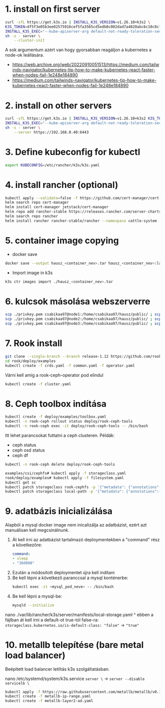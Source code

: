 # 1. install on first server

```bash
curl -sfL https://get.k3s.io | INSTALL_K3S_VERSION=v1.26.10+k3s2 \
K3S_TOKEN=df5f3e05b3ee02575916cef5fa3565cd5edb0c002dad7a4820abc6c10c8cfd10 \
INSTALL_K3S_EXEC="--kube-apiserver-arg default-not-ready-toleration-seconds=15 --kube-apiserver-arg default-unreachable-toleration-seconds=15 --kube-controller-arg node-monitor-period=10s --kube-controller-arg node-monitor-grace-period=10s --kubelet-arg node-status-update-frequency=3s" \
sh -s - server \
    --cluster-init
```
A sok argumentum azért van hogy gyorsabban reagáljon a kubernetes a node-ok leállására.
- https://web.archive.org/web/20220910051513/https://medium.com/tailwinds-navigator/kubernetes-tip-how-to-make-kubernetes-react-faster-when-nodes-fail-1e248e184890
- https://medium.com/tailwinds-navigator/kubernetes-tip-how-to-make-kubernetes-react-faster-when-nodes-fail-1e248e184890

# 2. install on other servers

```bash
curl -sfL https://get.k3s.io | INSTALL_K3S_VERSION=v1.26.10+k3s2 K3S_TOKEN=df5f3e05b3ee02575916cef5fa3565cd5edb0c002dad7a4820abc6c10c8cfd10 \
INSTALL_K3S_EXEC="--kube-apiserver-arg default-not-ready-toleration-seconds=15 --kube-apiserver-arg default-unreachable-toleration-seconds=15 --kube-controller-arg node-monitor-period=10s --kube-controller-arg node-monitor-grace-period=10s --kubelet-arg node-status-update-frequency=3s" \
sh -s - server \
    --server https://192.168.0.40:6443
```

# 3. Define kubeconfig for kubectl

```bash
export KUBECONFIG=/etc/rancher/k3s/k3s.yaml
```

# 4. install rancher (optional)

```bash
kubectl apply --validate=false -f https://github.com/cert-manager/cert-manager/releases/download/v1.13.2/cert-manager.crds.yaml
helm search repo cert-manager
helm install cert-manager jetstack/cert-manager
helm repo add rancher-stable https://releases.rancher.com/server-charts/stable
helm search repo rancher
helm install rancher rancher-stable/rancher --namespace cattle-system --set hostname=hausz.local
```
# 5. container image copying
- docker save
```bash
docker save --output hausz_<container_nev>.tar hausz_<container_nev>:latest
```
- Import image in k3s
```bash
k3s ctr images import ./hausz_<container_nev>.tar
```

# 6. kulcsok másolása webszerverre

```bash
scp ./privkey.pem csabikaa97@node1:/home/csabikaa97/hausz/public/ ; scp ./fullchain.pem csabikaa97@node1:/home/csabikaa97/hausz/public/
scp ./privkey.pem csabikaa97@node2:/home/csabikaa97/hausz/public/ ; scp ./fullchain.pem csabikaa97@node2:/home/csabikaa97/hausz/public/
scp ./privkey.pem csabikaa97@node3:/home/csabikaa97/hausz/public/ ; scp ./fullchain.pem csabikaa97@node3:/home/csabikaa97/hausz/public/
```

# 7. Rook install

```bash
git clone --single-branch --branch release-1.12 https://github.com/rook/rook.git
cd rook/deploy/examples
kubectl create -f crds.yaml -f common.yaml -f operator.yaml
```

Várni kell amíg a rook-ceph-operator pod elindul

```bash
kubectl create -f cluster.yaml
```

# 8. Ceph toolbox indítása

```bash
kubectl create -f deploy/examples/toolbox.yaml
kubectl -n rook-ceph rollout status deploy/rook-ceph-tools
kubectl -n rook-ceph exec -it deploy/rook-ceph-tools -- /bin/bash
```

Itt lehet parancsokat futtatni a ceph clusteren.
Példák:
- ceph status
- ceph osd status
- ceph df

```bash
kubectl -n rook-ceph delete deploy/rook-ceph-tools
```

```bash
examples/csi/cephfs# kubectl apply -f storageclass.yaml
rook/deploy/examples# kubectl apply -f filesystem.yaml
kubectl get sc
kubectl patch storageclass rook-cephfs -p '{"metadata": {"annotations":{"storageclass.kubernetes.io/is-default-class":"true"}}}'
kubectl patch storageclass local-path -p '{"metadata": {"annotations":{"storageclass.kubernetes.io/is-default-class":"false"}}}'
```

# 9. adatbázis inicializálása

Alapból a mysql docker image nem inicalizálja az adatbázist, ezért azt manuálisan kell megcsinálnunk.
1.  Át kell írni az adatbázist tartalmazó deploymentekben a "command" rész a következőre:
    ```yaml
    command:
    - sleep
    - "360000"
    ```
2. Ezután a módosított deploymentet újra kell indítani
3. Be kell lépni a következő paranccsal a mysql konténerbe:
    ```bash
    kubectl exec -it <mysql_pod_neve> -- /bin/bash
    ```
4. Be kell lépni a mysql-be:
    ```bash
    mysqld --initialize
    ```

nano ./var/lib/rancher/k3s/server/manifests/local-storage.yaml
^ ebben a fájlban át kell írni a default-ot true-tól false-ra:
    ```storageclass.kubernetes.io/is-default-class: "false"``` -> ```"true"```

# 10. metallb telepítése (bare metal load balancer)

Beépített load balancer letiltás k3s szolgáltatásban:

nano /etc/systemd/system/k3s.service
```server \``` -> ```server --disable servicelb \```

```bash
kubectl apply -f https://raw.githubusercontent.com/metallb/metallb/v0.13.12/config/manifests/metallb-native.yaml
kubectl create -f metallb-ip-range.yaml
kubectl create -f metallb-layer2-ad.yaml
```
